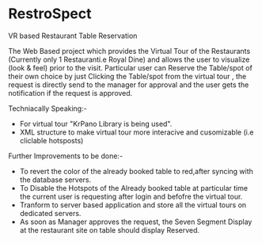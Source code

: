 # RestroSpect
VR based Restaurant Table Reservation

The Web Based project which provides the Virtual Tour of the Restaurants (Currently only 1 Restauranti.e Royal Dine) and allows the user to visualize (look & feel) prior to the visit. Particular user can Reserve the Table/spot of their own choice by just Clicking the Table/spot from the virtual tour , the request is directly send to the manager for approval and the user gets the notification if the request is approved.


Techniacally Speaking:-
- For virtual tour "KrPano Library is being used".
- XML structure to make virtual tour more interacive and cusomizable (i.e cliclable hotsposts)

Further Improvements to be done:-
- To revert the color of the already booked table to red,after syncing with the database servers.
- To Disable the Hotspots of the Already booked table at particular time the current user is requesting after login and befofre the virtual   tour.
- Tranform to server based application and store all the virtual tours on dedicated servers.
- As soon as Manager approves the request, the Seven Segment Display at the restaurant site on table should display Reserved.
